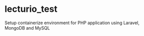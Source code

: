 # lecturio_test
Setup containerize environment for PHP application using Laravel, MongoDB and MySQL
